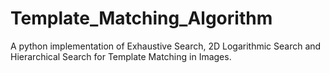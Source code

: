# Template_Matching_Algorithm
 
A python implementation of Exhaustive Search, 2D Logarithmic Search and Hierarchical Search for Template Matching in Images.
